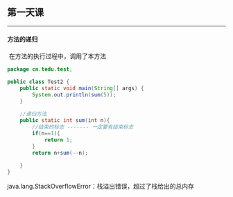 
## 第一天课

---

#### 方法的递归

​		在方法的执行过程中，调用了本方法

```java
package cn.tedu.test;

public class Test2 {
	public static void main(String[] args) {
		System.out.println(sum(5));
	}
	
	//递归方法
	public static int sum(int n){
		//结束的标志	------- 一定要有结束标志
		if(n==1){
			return 1;
		}
		return n+sum(--n);
		
	}
}

```



java.lang.StackOverflowError：栈溢出错误，超过了栈给出的总内存



​                                                                                                               